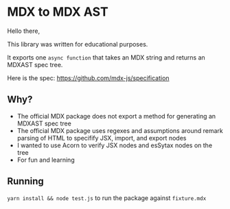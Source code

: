 # MDX to MDX AST

Hello there,

This library was written for educational purposes.

It exports one `async function` that takes an MDX string and returns an MDXAST spec tree.

Here is the spec: https://github.com/mdx-js/specification

## Why?

- The official MDX package does not export a method for generating an MDXAST spec tree
- The official MDX package uses regexes and assumptions around remark parsing of HTML to specifify JSX, import, and export nodes
- I wanted to use Acorn to verify JSX nodes and esSytax nodes on the tree
- For fun and learning

## Running

`yarn install && node test.js` to run the package against `fixture.mdx`
